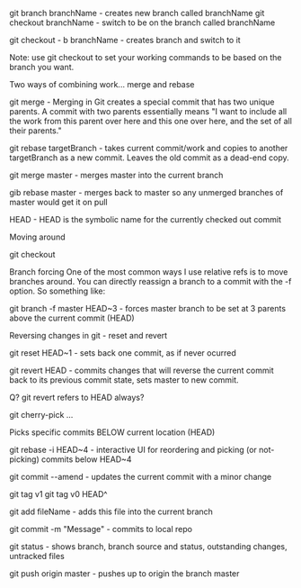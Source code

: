 

git branch branchName - creates new branch called branchName
git checkout branchName - switch to be on the branch called branchName

git checkout - b branchName - creates branch and switch to it

Note: use git checkout to set your working commands to be based on the branch you want.

Two ways of combining work... merge and rebase

git merge - Merging in Git creates a special commit that has two unique parents. A commit with two parents essentially means "I want to include all the work from this parent over here and this one over here, and the set of all their parents."

git rebase targetBranch - takes current commit/work and copies to another targetBranch as a new commit. Leaves the old commit as a dead-end copy.



git merge master - merges master into the current branch

gib rebase master - merges back to master so any unmerged branches of master would get it on pull

HEAD - HEAD is the symbolic name for the currently checked out commit

Moving around

git checkout 


Branch forcing
One of the most common ways I use relative refs is to move branches around. You can directly reassign a branch to a commit with the -f option. So something like:

git branch -f master HEAD~3 - forces master branch to be set at 3 parents above the current commit (HEAD)


Reversing changes in git - reset and revert

git reset HEAD~1 - sets back one commit, as if never ocurred

git revert HEAD - commits changes that will reverse the current commit back to its previous commit state, sets master to new commit. 

Q? git revert refers to HEAD always?


git cherry-pick <Commit1> <Commit2> ...

Picks specific commits BELOW current location (HEAD)

git rebase -i HEAD~4 - interactive UI for reordering and picking (or not-picking) commits below HEAD~4

git commit --amend - updates the current commit with a minor change

git tag v1 
git tag v0 HEAD^



git add fileName - adds this file into the current branch

git commit -m "Message" - commits to local repo

git status - shows branch, branch source and status, outstanding changes, untracked files

git push origin master - pushes up to origin the branch master
